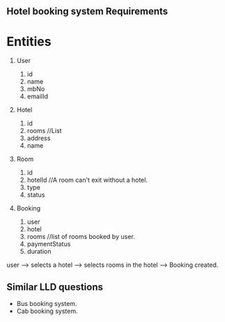 ## Hotel booking system Requirements

# Entities
1. User
   1. id
   2. name
   3. mbNo
   4. emailId

2. Hotel
   1. id
   2. rooms //List<Room>
   3. address
   4. name

3. Room
   1. id
   2. hotelId //A room can't exit without a hotel.
   3. type
   4. status

4. Booking
   1. user
   2. hotel
   3. rooms //list of rooms booked by user.
   4. paymentStatus
   5. duration

user --> selects a hotel --> selects rooms in the hotel --> Booking created. 


## Similar LLD questions
- Bus booking system.
- Cab booking system.